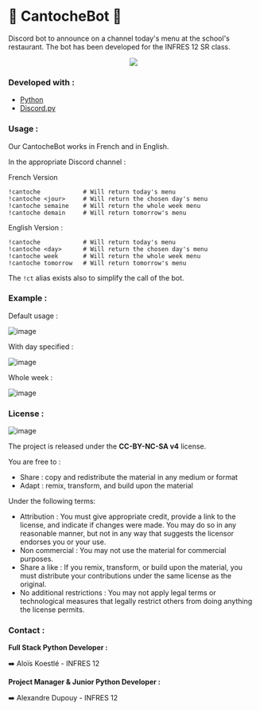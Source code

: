 <p align='center'><h1>🍟 CantocheBot 🍟</h1></p>

Discord bot to announce on a channel today's menu at the school's restaurant.
The bot has been developed for the INFRES 12 SR class.

<p align='center'><img src="https://upload.wikimedia.org/wikipedia/commons/thumb/2/2e/IMT_Mines_Al%C3%A8s.svg/langfr-220px-IMT_Mines_Al%C3%A8s.svg.png"></img>
</p>


### Developed with : 
* [Python](https://www.python.org/)
* [Discord.py](https://discordpy.readthedocs.io/en/stable/)

### Usage :
Our CantocheBot works in French and in English.

In the appropriate Discord channel :

French Version
   ```text
   !cantoche            # Will return today's menu
   !cantoche <jour>     # Will return the chosen day's menu
   !cantoche semaine    # Will return the whole week menu
   !cantoche demain     # Will return tomorrow's menu
   ```

English Version :
   ```text
   !cantoche            # Will return today's menu
   !cantoche <day>      # Will return the chosen day's menu
   !cantoche week       # Will return the whole week menu
   !cantoche tomorrow   # Will return tomorrow's menu
   ```

The `!ct` alias exists also to simplify the call of the bot.

### Example : 

Default usage :

![image](https://user-images.githubusercontent.com/18117508/136535956-04b224ee-f95b-40c4-a758-360916e19426.png)


With day specified :

![image](https://user-images.githubusercontent.com/18117508/136535845-8920a363-66b1-4ab9-8de6-7526599da281.png)

Whole week :

![image](https://user-images.githubusercontent.com/18117508/136536044-bd4acc1c-8f53-4aeb-83eb-7cafe0d5ac51.png)

### License : 
![image](https://licensebuttons.net/l/by-nc-sa/4.0/88x31.png)

The project is released under the **CC-BY-NC-SA v4** license.

You are free to :
- Share : copy and redistribute the material in any medium or format
- Adapt : remix, transform, and build upon the material 

Under the following terms:
- Attribution : You must give appropriate credit, provide a link to the license, and indicate if changes were made. You may do so in any reasonable manner, but not in any way that suggests the licensor endorses you or your use.
- Non commercial : You may not use the material for commercial purposes.
- Share a like : If you remix, transform, or build upon the material, you must distribute your contributions under the same license as the original.
- No additional restrictions : You may not apply legal terms or technological measures that legally restrict others from doing anything the license permits.


### Contact :

**Full Stack Python Developer :**

➡️ Aloïs Koestlé - INFRES 12


**Project Manager & Junior Python Developer :**

➡️ Alexandre Dupouy - INFRES 12